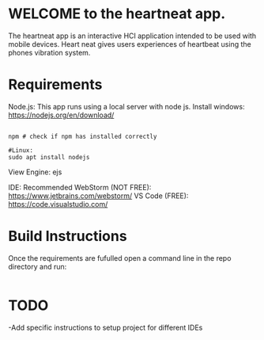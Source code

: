 # WELCOME to the heartneat app.
The heartneat app is an interactive HCI application intended to be used with mobile devices. Heart neat gives users experiences of heartbeat using the phones vibration system.

# Requirements
Node.js: This app runs using a local server with node js. 
  Install
    windows: https://nodejs.org/en/download/
  ```

  npm # check if npm has installed correctly
  ```
  ```
 #Linux:
 sudo apt install nodejs
  ```
View Engine: ejs

IDE: 
    Recommended
      WebStorm (NOT FREE): https://www.jetbrains.com/webstorm/
      VS Code (FREE): https://code.visualstudio.com/

# Build Instructions
Once the requirements are fufulled open a command line in the repo directory and run: 
``` node .
```

# TODO

-Add specific instructions to setup project for different IDEs 

